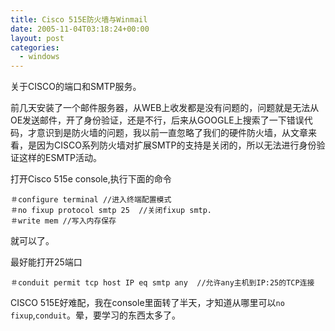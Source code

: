 ```yaml
---
title: Cisco 515E防火墙与Winmail
date: 2005-11-04T03:18:24+00:00
layout: post
categories:
  - windows
---
```


关于CISCO的端口和SMTP服务。

前几天安装了一个邮件服务器，从WEB上收发都是没有问题的，问题就是无法从OE发送邮件，开了身份验证，还是不行，后来从GOOGLE上搜索了一下错误代码，才意识到是防火墙的问题，我以前一直忽略了我们的硬件防火墙，从文章来看，是因为CISCO系列防火墙对扩展SMTP的支持是关闭的，所以无法进行身份验证这样的ESMTP活动。

打开Cisco 515e console,执行下面的命令

```
＃configure terminal //进入终端配置模式
＃no fixup protocol smtp 25  //关闭fixup smtp.
＃write mem //写入内存保存
```

就可以了。

最好能打开25端口

```
＃conduit permit tcp host IP eq smtp any  //允许any主机到IP:25的TCP连接
```

CISCO 515E好难配，我在console里面转了半天，才知道从哪里可以`no fixup`,`conduit`。晕，要学习的东西太多了。